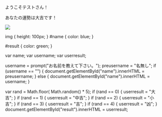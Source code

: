 <!DOCTYPE html>
<html lang="ja">
  <head>
    <meta charset="UTF-8" />
    <link rel="stylesheet" href="style.css" />
    <title>練習</title>
  </head>
  <body>
    <p>ようこそ<span id="name">テスト</span>さん！</p>
    <p>あなたの運勢は<span id="result">大吉</span>です！</p>
    <img src="omikuji.png">
    <script type="text/javascript" src="omikuji.js"></script>
  </body>
</html>

img {
    height: 100px;
  }
  #name {
    color: blue;
  }
  
  #result {
    color: green;
  }
  
  var name;
var username;
var userresult;

username = prompt("お名前を教えて下さい。");
preusername = "名無し";
if (username == "") {
    document.getElementById("name").innerHTML = preusername;
} else {
    document.getElementById("name").innerHTML = username;
}


var rand = Math.floor( Math.random() * 5);
if (rand == 0) {
  userresult = "大吉";
}
if (rand == 1) {
  userresult = "中吉";
}
if (rand == 2) {
  userresult = "小吉";
}
if (rand == 3) {
  userresult = "吉";
}
if (rand == 4) {
  userresult = "凶";
}
document.getElementById("result").innerHTML = userresult;

